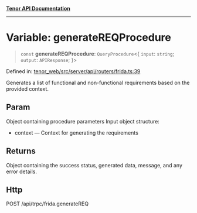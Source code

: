[**Tenor API Documentation**](../../README.md)

***

# Variable: generateREQProcedure

> `const` **generateREQProcedure**: `QueryProcedure`\<\{ `input`: `string`; `output`: `APIResponse`; \}\>

Defined in: [tenor\_web/src/server/api/routers/frida.ts:39](https://github.com/Apantli/Tenor/blob/551fcec623199ab0ac9668d926e7d67c9012d18e/tenor_web/src/server/api/routers/frida.ts#L39)

Generates a list of functional and non-functional requirements based on the provided context.

## Param

Object containing procedure parameters
Input object structure:
- context — Context for generating the requirements

## Returns

Object containing the success status, generated data, message, and any error details.

## Http

POST /api/trpc/frida.generateREQ
